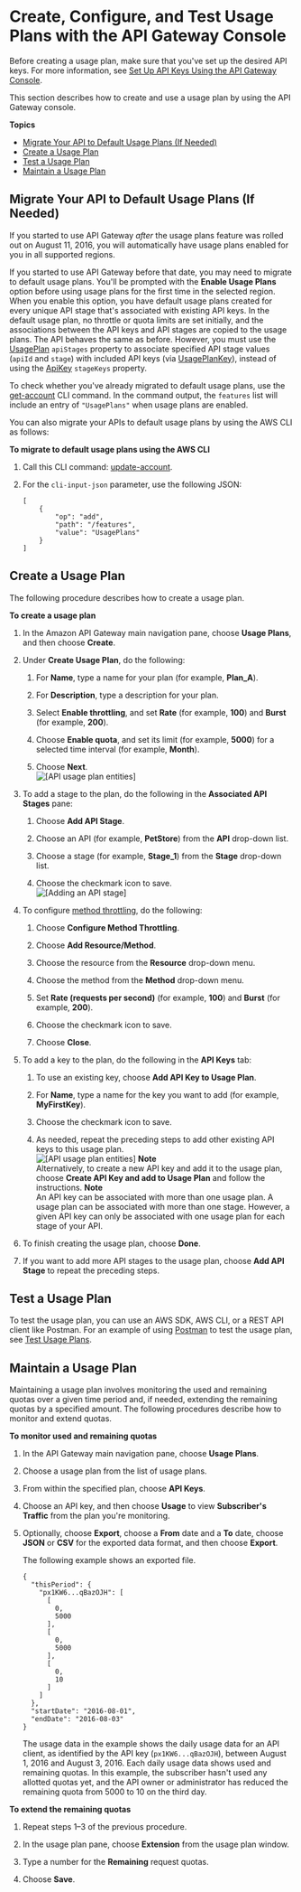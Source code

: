 # Create, Configure, and Test Usage Plans with the API Gateway Console<a name="api-gateway-create-usage-plans-with-console"></a>

Before creating a usage plan, make sure that you've set up the desired API keys\. For more information, see [Set Up API Keys Using the API Gateway Console](api-gateway-setup-api-key-with-console.md)\.

This section describes how to create and use a usage plan by using the API Gateway console\.

**Topics**
+ [Migrate Your API to Default Usage Plans \(If Needed\)](#api-gateway-usage-plan-migrate-to-default)
+ [Create a Usage Plan](#api-gateway-usage-plan-create)
+ [Test a Usage Plan](#api-gateway-usage-plan-test-console)
+ [Maintain a Usage Plan](#api-gateway-usage-plan-manage-usage)

## Migrate Your API to Default Usage Plans \(If Needed\)<a name="api-gateway-usage-plan-migrate-to-default"></a>

If you started to use API Gateway *after* the usage plans feature was rolled out on August 11, 2016, you will automatically have usage plans enabled for you in all supported regions\.

If you started to use API Gateway before that date, you may need to migrate to default usage plans\. You'll be prompted with the **Enable Usage Plans** option before using usage plans for the first time in the selected region\. When you enable this option, you have default usage plans created for every unique API stage that's associated with existing API keys\. In the default usage plan, no throttle or quota limits are set initially, and the associations between the API keys and API stages are copied to the usage plans\. The API behaves the same as before\. However, you must use the [UsagePlan](https://docs.aws.amazon.com/apigateway/api-reference/resource/usage-plan/) `apiStages` property to associate specified API stage values \(`apiId` and `stage`\) with included API keys \(via [UsagePlanKey](https://docs.aws.amazon.com/apigateway/api-reference/resource/usage-plan-key/)\), instead of using the [ApiKey](https://docs.aws.amazon.com/apigateway/api-reference/resource/api-key/) `stageKeys` property\.

To check whether you've already migrated to default usage plans, use the [get\-account]( https://docs.aws.amazon.com/cli/latest/reference/apigateway/get-account.html) CLI command\. In the command output, the `features` list will include an entry of `"UsagePlans"` when usage plans are enabled\.

You can also migrate your APIs to default usage plans by using the AWS CLI as follows:

**To migrate to default usage plans using the AWS CLI**

1. Call this CLI command: [update\-account](https://docs.aws.amazon.com/cli/latest/reference/apigateway/update-account.html)\.

1. For the `cli-input-json` parameter, use the following JSON:

   ```
   [
       {
           "op": "add",
           "path": "/features",
           "value": "UsagePlans"
       }
   ]
   ```

## Create a Usage Plan<a name="api-gateway-usage-plan-create"></a>

The following procedure describes how to create a usage plan\.

**To create a usage plan**

1. In the Amazon API Gateway main navigation pane, choose **Usage Plans**, and then choose **Create**\.

1. Under **Create Usage Plan**, do the following:

   1. For **Name**, type a name for your plan \(for example, **Plan\_A**\)\. 

   1. For **Description**, type a description for your plan\. 

   1. Select **Enable throttling**, and set **Rate** \(for example, **100**\) and **Burst** \(for example, **200**\)\. 

   1. Choose **Enable quota**, and set its limit \(for example, **5000**\) for a selected time interval \(for example, **Month**\)\.

   1.  Choose **Next**\.  
![\[API usage plan entities\]](http://docs.aws.amazon.com/apigateway/latest/developerguide/images/api-gateway-usage-plan-keys-create-setup.png)

1. To add a stage to the plan, do the following in the **Associated API Stages** pane: 

   1. Choose **Add API Stage**\. 

   1. Choose an API \(for example, **PetStore**\) from the **API** drop\-down list\. 

   1. Choose a stage \(for example, **Stage\_1**\) from the **Stage** drop\-down list\. 

   1. Choose the checkmark icon to save\.  
![\[Adding an API stage\]](http://docs.aws.amazon.com/apigateway/latest/developerguide/images/api-gateway-usage-plan-keys-create-add-stage.png)

1. To configure [method throttling](api-gateway-request-throttling.md#apig-request-throttling-stage-and-method-level-limits), do the following:

   1. Choose **Configure Method Throttling**\.

   1. Choose **Add Resource/Method**\.

   1. Choose the resource from the **Resource** drop\-down menu\.

   1. Choose the method from the **Method** drop\-down menu\.

   1. Set **Rate \(requests per second\)** \(for example, **100**\) and **Burst** \(for example, **200**\)\.

   1. Choose the checkmark icon to save\.

   1. Choose **Close**\.

1. To add a key to the plan, do the following in the **API Keys** tab:

   1. To use an existing key, choose **Add API Key to Usage Plan**\. 

   1. For **Name**, type a name for the key you want to add \(for example, **MyFirstKey**\)\.

   1. Choose the checkmark icon to save\.

   1. As needed, repeat the preceding steps to add other existing API keys to this usage plan\.  
![\[API usage plan entities\]](http://docs.aws.amazon.com/apigateway/latest/developerguide/images/api-gateway-usage-plan-keys-create-add-key.png)
**Note**  
Alternatively, to create a new API key and add it to the usage plan, choose **Create API Key and add to Usage Plan** and follow the instructions\.
**Note**  
An API key can be associated with more than one usage plan\. A usage plan can be associated with more than one stage\. However, a given API key can only be associated with one usage plan for each stage of your API\.

1. To finish creating the usage plan, choose **Done**\.

1. If you want to add more API stages to the usage plan, choose **Add API Stage** to repeat the preceding steps\.

## Test a Usage Plan<a name="api-gateway-usage-plan-test-console"></a>

To test the usage plan, you can use an AWS SDK, AWS CLI, or a REST API client like Postman\. For an example of using [Postman](https://www.getpostman.com/) to test the usage plan, see [Test Usage Plans](api-gateway-create-usage-plans-with-rest-api.md#api-gateway-usage-plan-test-with-postman)\.

## Maintain a Usage Plan<a name="api-gateway-usage-plan-manage-usage"></a>

Maintaining a usage plan involves monitoring the used and remaining quotas over a given time period and, if needed, extending the remaining quotas by a specified amount\. The following procedures describe how to monitor and extend quotas\.

**To monitor used and remaining quotas**

1. In the API Gateway main navigation pane, choose **Usage Plans**\.

1. Choose a usage plan from the list of usage plans\.

1. From within the specified plan, choose **API Keys**\.

1. Choose an API key, and then choose **Usage** to view **Subscriber's Traffic** from the plan you're monitoring\.

1. Optionally, choose **Export**, choose a **From** date and a **To** date, choose **JSON** or **CSV** for the exported data format, and then choose **Export**\.

   The following example shows an exported file\. 

   ```
   {
     "thisPeriod": {
       "px1KW6...qBazOJH": [
         [
           0,
           5000
         ],
         [
           0,
           5000
         ],
         [
           0,
           10
         ]
       ]
     },
     "startDate": "2016-08-01",
     "endDate": "2016-08-03"
   }
   ```

   The usage data in the example shows the daily usage data for an API client, as identified by the API key \(`px1KW6...qBazOJH`\), between August 1, 2016 and August 3, 2016\. Each daily usage data shows used and remaining quotas\. In this example, the subscriber hasn't used any allotted quotas yet, and the API owner or administrator has reduced the remaining quota from 5000 to 10 on the third day\.

**To extend the remaining quotas**

1. Repeat steps 1–3 of the previous procedure\.

1. In the usage plan pane, choose **Extension** from the usage plan window\.

1. Type a number for the **Remaining** request quotas\.

1. Choose **Save**\.